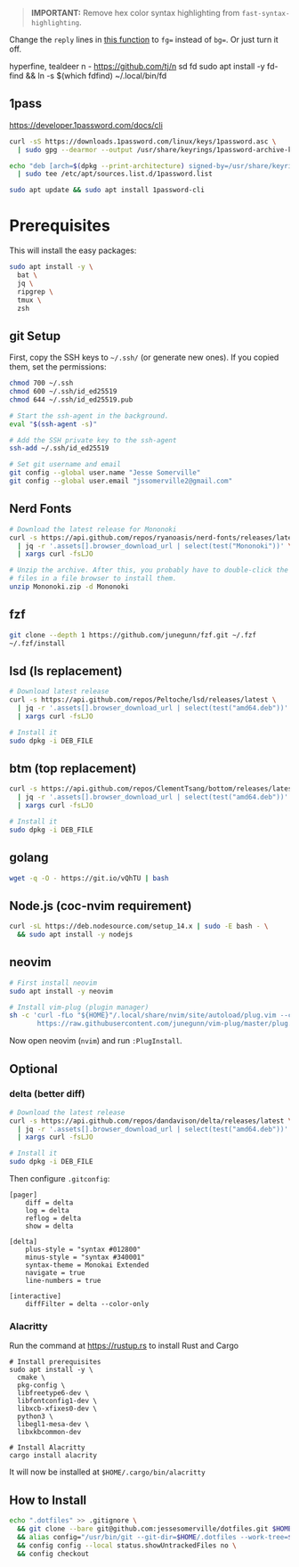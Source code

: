 > **IMPORTANT:** Remove hex color syntax highlighting from `fast-syntax-highlighting`.

Change the `reply` lines in [this function](https://github.com/zdharma-continuum/fast-syntax-highlighting/blob/9469bd0e7ed65eb30e38085409b96ad6643752c5/fast-highlight#L1151)
to `fg=` instead of `bg=`.  Or just turn it off.


 hyperfine, tealdeer
 n - https://github.com/tj/n
 sd
 fd
   sudo apt install -y fd-find && ln -s $(which fdfind) ~/.local/bin/fd

## 1pass

https://developer.1password.com/docs/cli

```sh
curl -sS https://downloads.1password.com/linux/keys/1password.asc \
  | sudo gpg --dearmor --output /usr/share/keyrings/1password-archive-keyring.gpg
```

```sh
echo "deb [arch=$(dpkg --print-architecture) signed-by=/usr/share/keyrings/1password-archive-keyring.gpg] https://downloads.1password.com/linux/debian/$(dpkg --print-architecture) stable main" \
  | sudo tee /etc/apt/sources.list.d/1password.list
```

```sh
sudo apt update && sudo apt install 1password-cli
```

# Prerequisites

This will install the easy packages:

```sh
sudo apt install -y \
  bat \
  jq \
  ripgrep \
  tmux \
  zsh
```

## git Setup

First, copy the SSH keys to `~/.ssh/` (or generate new ones).  If you copied them, set the permissions:

```sh
chmod 700 ~/.ssh
chmod 600 ~/.ssh/id_ed25519
chmod 644 ~/.ssh/id_ed25519.pub
```

```sh
# Start the ssh-agent in the background.
eval "$(ssh-agent -s)"

# Add the SSH private key to the ssh-agent
ssh-add ~/.ssh/id_ed25519

# Set git username and email
git config --global user.name "Jesse Somerville"
git config --global user.email "jssomerville2@gmail.com"
```


## Nerd Fonts

```sh
# Download the latest release for Mononoki
curl -s https://api.github.com/repos/ryanoasis/nerd-fonts/releases/latest \
  | jq -r '.assets[].browser_download_url | select(test("Mononoki"))' \
  | xargs curl -fsLJO

# Unzip the archive. After this, you probably have to double-click the
# files in a file browser to install them.
unzip Mononoki.zip -d Mononoki
```

## fzf

```sh
git clone --depth 1 https://github.com/junegunn/fzf.git ~/.fzf
~/.fzf/install
```


## lsd (ls replacement)

```sh
# Download latest release
curl -s https://api.github.com/repos/Peltoche/lsd/releases/latest \
  | jq -r '.assets[].browser_download_url | select(test("amd64.deb"))' \
  | xargs curl -fsLJO

# Install it
sudo dpkg -i DEB_FILE
```

## btm (top replacement)

```sh
curl -s https://api.github.com/repos/ClementTsang/bottom/releases/latest \
  | jq -r '.assets[].browser_download_url | select(test("amd64.deb"))' \
  | xargs curl -fsLJO

# Install it
sudo dpkg -i DEB_FILE
```

## golang

```sh
wget -q -O - https://git.io/vQhTU | bash
```

## Node.js (coc-nvim requirement)

```sh
curl -sL https://deb.nodesource.com/setup_14.x | sudo -E bash - \
  && sudo apt install -y nodejs
```

## neovim

```sh
# First install neovim
sudo apt install -y neovim

# Install vim-plug (plugin manager)
sh -c 'curl -fLo "${HOME}"/.local/share/nvim/site/autoload/plug.vim --create-dirs \
       https://raw.githubusercontent.com/junegunn/vim-plug/master/plug.vim'
```

Now open neovim (`nvim`) and run `:PlugInstall`.

## Optional

### delta (better diff)

```sh
# Download the latest release
curl -s https://api.github.com/repos/dandavison/delta/releases/latest \
  | jq -r '.assets[].browser_download_url | select(test("amd64.deb"))' \
  | xargs curl -fsLJO

# Install it
sudo dpkg -i DEB_FILE
```

Then configure `.gitconfig`:

```gitconfig
[pager]
    diff = delta
    log = delta
    reflog = delta
    show = delta

[delta]
    plus-style = "syntax #012800"
    minus-style = "syntax #340001"
    syntax-theme = Monokai Extended
    navigate = true
    line-numbers = true

[interactive]
    diffFilter = delta --color-only

```

### Alacritty

Run the command at https://rustup.rs to install Rust and Cargo

```
# Install prerequisites
sudo apt install -y \
  cmake \
  pkg-config \
  libfreetype6-dev \
  libfontconfig1-dev \
  libxcb-xfixes0-dev \
  python3 \
  libegl1-mesa-dev \
  libxkbcommon-dev

# Install Alacritty
cargo install alacrity
```

It will now be installed at `$HOME/.cargo/bin/alacritty`

## How to Install

```sh
echo ".dotfiles" >> .gitignore \
  && git clone --bare git@github.com:jessesomerville/dotfiles.git $HOME/.dotfiles \
  && alias config="/usr/bin/git --git-dir=$HOME/.dotfiles --work-tree=$HOME" \
  && config config --local status.showUntrackedFiles no \
  && config checkout
```
